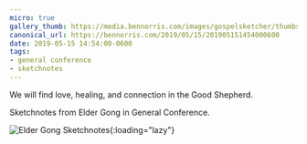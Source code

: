 ```yaml
---
micro: true
gallery_thumb: https://media.bennorris.com/images/gospelsketcher/thumbs/apr-19-gong.jpg
canonical_url: https://bennorris.com/2019/05/15/201905151454000600
date: 2019-05-15 14:54:00-0600
tags:
- general conference
- sketchnotes
---
```


We will find love, healing, and connection in the Good Shepherd.

Sketchnotes from Elder Gong in General Conference.

![Elder Gong Sketchnotes](https://media.bennorris.com/images/gospelsketcher/general-conference/apr-2019/apr-19-gong.jpg){:loading="lazy"}